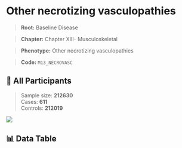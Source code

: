 # Other necrotizing vasculopathies

> **Root:** Baseline Disease  

> **Chapter:** Chapter XIII- Musculoskeletal  

> **Phenotype:** Other necrotizing vasculopathies  

> **Code:** `M13_NECROVASC`

## 🧪 All Participants  
> Sample size: **212630**  
> Cases: **611**  
> Controls: **212019**
<img src="/Sensitive/Figures/ALL/Incidence/M13_NECROVASC.png"/>

## 📊 Data Table
<CsvTableMRF src="/Sensitive/Data/ALL/Incidence/COX_M13_NECROVASC.csv"/>

